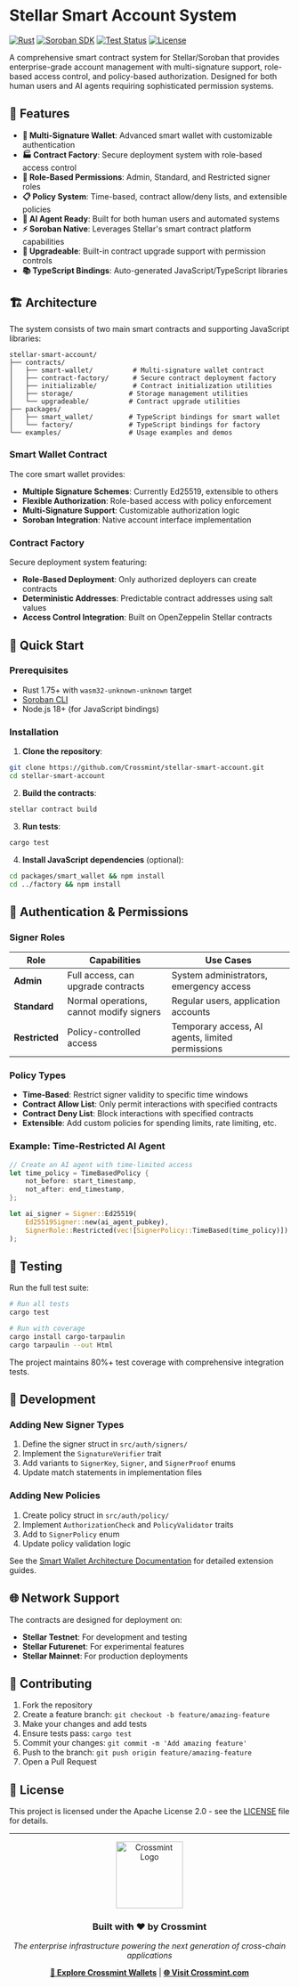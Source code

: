 # Stellar Smart Account System

[![Rust](https://img.shields.io/badge/rust-1.75+-orange.svg)](https://www.rust-lang.org)
[![Soroban SDK](https://img.shields.io/badge/soroban--sdk-22.0.0-blue.svg)](https://soroban.stellar.org/)
[![Test Status](https://github.com/Crossmint/stellar-smart-account/workflows/Test/badge.svg)](https://github.com/Crossmint/stellar-smart-account/actions)
[![License](https://img.shields.io/badge/license-Apache%202.0-blue.svg)](LICENSE)

A comprehensive smart contract system for Stellar/Soroban that provides enterprise-grade account management with multi-signature support, role-based access control, and policy-based authorization. Designed for both human users and AI agents requiring sophisticated permission systems.

## 🌟 Features

- **🔐 Multi-Signature Wallet**: Advanced smart wallet with customizable authentication
- **🏭 Contract Factory**: Secure deployment system with role-based access control  
- **🎯 Role-Based Permissions**: Admin, Standard, and Restricted signer roles
- **📋 Policy System**: Time-based, contract allow/deny lists, and extensible policies
- **🤖 AI Agent Ready**: Built for both human users and automated systems
- **⚡ Soroban Native**: Leverages Stellar's smart contract platform capabilities
- **🔄 Upgradeable**: Built-in contract upgrade support with permission controls
- **📚 TypeScript Bindings**: Auto-generated JavaScript/TypeScript libraries

## 🏗️ Architecture

The system consists of two main smart contracts and supporting JavaScript libraries:

```
stellar-smart-account/
├── contracts/
│   ├── smart-wallet/          # Multi-signature wallet contract
│   ├── contract-factory/      # Secure contract deployment factory
│   ├── initializable/         # Contract initialization utilities
│   ├── storage/              # Storage management utilities
│   └── upgradeable/          # Contract upgrade utilities
├── packages/
│   ├── smart_wallet/         # TypeScript bindings for smart wallet
│   └── factory/              # TypeScript bindings for factory
└── examples/                 # Usage examples and demos
```

### Smart Wallet Contract

The core smart wallet provides:

- **Multiple Signature Schemes**: Currently Ed25519, extensible to others
- **Flexible Authorization**: Role-based access with policy enforcement
- **Multi-Signature Support**: Customizable authorization logic
- **Soroban Integration**: Native account interface implementation

### Contract Factory

Secure deployment system featuring:

- **Role-Based Deployment**: Only authorized deployers can create contracts
- **Deterministic Addresses**: Predictable contract addresses using salt values
- **Access Control Integration**: Built on OpenZeppelin Stellar contracts

## 🚀 Quick Start

### Prerequisites

- Rust 1.75+ with `wasm32-unknown-unknown` target
- [Soroban CLI](https://soroban.stellar.org/docs/getting-started/setup)
- Node.js 18+ (for JavaScript bindings)

### Installation

1. **Clone the repository**:
```bash
git clone https://github.com/Crossmint/stellar-smart-account.git
cd stellar-smart-account
```

2. **Build the contracts**:
```bash
stellar contract build
```

3. **Run tests**:
```bash
cargo test
```

4. **Install JavaScript dependencies** (optional):
```bash
cd packages/smart_wallet && npm install
cd ../factory && npm install
```

## 🔑 Authentication & Permissions

### Signer Roles

| Role | Capabilities | Use Cases |
|------|-------------|-----------|
| **Admin** | Full access, can upgrade contracts | System administrators, emergency access |
| **Standard** | Normal operations, cannot modify signers | Regular users, application accounts |
| **Restricted** | Policy-controlled access | Temporary access, AI agents, limited permissions |

### Policy Types

- **Time-Based**: Restrict signer validity to specific time windows
- **Contract Allow List**: Only permit interactions with specified contracts  
- **Contract Deny List**: Block interactions with specified contracts
- **Extensible**: Add custom policies for spending limits, rate limiting, etc.

### Example: Time-Restricted AI Agent

```rust
// Create an AI agent with time-limited access
let time_policy = TimeBasedPolicy {
    not_before: start_timestamp,
    not_after: end_timestamp,
};

let ai_signer = Signer::Ed25519(
    Ed25519Signer::new(ai_agent_pubkey),
    SignerRole::Restricted(vec![SignerPolicy::TimeBased(time_policy)])
);
```

## 🧪 Testing

Run the full test suite:

```bash
# Run all tests
cargo test

# Run with coverage
cargo install cargo-tarpaulin
cargo tarpaulin --out Html
```

The project maintains 80%+ test coverage with comprehensive integration tests.

## 🔧 Development

### Adding New Signer Types

1. Define the signer struct in `src/auth/signers/`
2. Implement the `SignatureVerifier` trait
3. Add variants to `SignerKey`, `Signer`, and `SignerProof` enums
4. Update match statements in implementation files

### Adding New Policies

1. Create policy struct in `src/auth/policy/`
2. Implement `AuthorizationCheck` and `PolicyValidator` traits
3. Add to `SignerPolicy` enum
4. Update policy validation logic

See the [Smart Wallet Architecture Documentation](contracts/smart-wallet/README.md) for detailed extension guides.

## 🌐 Network Support

The contracts are designed for deployment on:

- **Stellar Testnet**: For development and testing
- **Stellar Futurenet**: For experimental features
- **Stellar Mainnet**: For production deployments

## 🤝 Contributing

1. Fork the repository
2. Create a feature branch: `git checkout -b feature/amazing-feature`
3. Make your changes and add tests
4. Ensure tests pass: `cargo test`
5. Commit your changes: `git commit -m 'Add amazing feature'`
6. Push to the branch: `git push origin feature/amazing-feature`
7. Open a Pull Request

## 📄 License

This project is licensed under the Apache License 2.0 - see the [LICENSE](LICENSE) file for details.

---

<div align="center">

<img src="https://www.crossmint.com/assets/crossmint/logo.png" alt="Crossmint Logo" width="120" />

### Built with ❤️ by **Crossmint**

*The enterprise infrastructure powering the next generation of cross-chain applications*

**[🚀 Explore Crossmint Wallets](https://docs.crossmint.com/wallets/overview)** | **[🌐 Visit Crossmint.com](https://crossmint.com/)**

</div>

